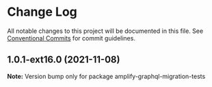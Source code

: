 # Change Log

All notable changes to this project will be documented in this file.
See [Conventional Commits](https://conventionalcommits.org) for commit guidelines.

## 1.0.1-ext16.0 (2021-11-08)

**Note:** Version bump only for package amplify-graphql-migration-tests
